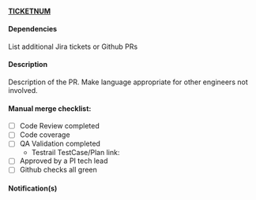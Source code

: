 #### [TICKETNUM](https://appdirect.jira.com/browse/TICKETNUM)

#### Dependencies
[//]: # "optional, remove if none"
List additional Jira tickets or Github PRs

#### Description
Description of the PR. Make language appropriate for other engineers not involved.

#### Manual merge checklist:
- [ ] Code Review completed
- [ ] Code coverage
- [ ] QA Validation completed
  - Testrail TestCase/Plan link:
- [ ] Approved by a PI tech lead
- [ ] Github checks all green

#### Notification(s)


